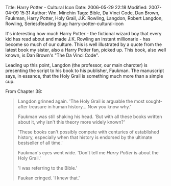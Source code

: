 Title: Harry Potter - Cultural Icon
Date: 2006-05-29 22:18
Modified: 2007-04-09 15:31
Author: Wm. Minchin
Tags: Bible, Da Vinci Code, Dan Brown, Faukman, Harry Potter, Holy Grail, J.K. Rowling, Langdon, Robert Langdon, Rowling, Series:Reading
Slug: harry-potter-cultural-icon

It's interesting how much Harry Potter - the fictional wizard boy that
every kid has read about and made J.K. Rowling an instant millionarie -
has become so much of our culture. This is well illustrated by a quote
from the latest book my sister, also a Harry Potter fan, picked up. This
book, also well known, is Dan Brown's "The Da Vinci Code".

Leading up this point, Langdon (the professor, our main charcter) is
presenting the script to his book to his publisher, Faukman. The
manuscript says, in essance, that the Holy Grail is something much more
than a simple cup.

From Chapter 38:

> Langdon grinned again. 'The Holy Grail is arguable the most
> sought-after treasure in human history....Now you know why.'
>
> Faukman was still shaking his head. 'But with all these books written
> about it, why isn't this theory more widely known?'
>
> 'These books can't possibly compete with centuries of established
> history, especially when that history is endorsed by the ultimate
> bestseller of all time.'
>
> Faukman's eyes went wide. 'Don't tell me *Harry Potter* is about the
> Holy Grail.'
>
> 'I was referring to the Bible.'
>
> Faukan cringed. 'I knew that.'
